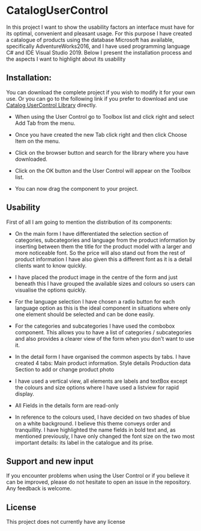 # CatalogUserControl
In this project I want to show the usability factors an interface must have for its optimal, convenient and pleasant usage.
For this purpose I have created a catalogue of products using the database Microsoft has available, specifically AdventureWorks2016, and I have used programming language C# and IDE Visual Studio 2019.
Below I present the installation process and the aspects I want to highlight about its usability



## Installation: 

You can download the complete project if you wish to modify it for your own use.
Or you can go to the following link if you prefer to download and use [Catalog UserControl Library](https://github.com/miquelpaucasesnoves/) directly.


- When using the User Control go to Toolbox list and click right and select Add Tab from the menu.

- Once you have created the new Tab click right and then click Choose Item on the menu.

- Click on the browser button and search for the library where you have downloaded.

- Click on the OK button and the User Control will appear on the Toolbox list.

- You can now drag the component to your project.


## Usability 
First of all I am going to mention the distribution of its components:
- On the main form I have differentiated the selection section of categories, subcategories and language from the product information by inserting between them the title for the product model with a larger and more noticeable font.
So the price will also stand out from the rest of product information I have also given this a different font as it is a detail clients want to know quickly.

 - I have placed the product image in the centre of the form and just beneath this I have grouped the available sizes and colours so users can visualise the options quickly.
- For the language selection I have chosen a radio button for each language option as this is the ideal component in situations where only one element should be selected and can be done easily. 
- For the categories and subcategories I have used the combobox component. This allows you to have a list of categories / subcategories and also provides a clearer view of the form when you don't want to use it.
- In the detail form I have organised the common aspects by tabs. I have created 4 tabs:
Main product information.
Style details
Production data
Section to add or change product photo

- I have used a vertical view, all elements are labels and textBox except the colours and size options where I have used a listview for rapid display.
 - All Fields in the details form are read-only
- In reference to the colours used, I have decided on two shades of blue on a white background. I believe this theme conveys order and tranquillity. I have highlighted the name fields in bold text and, as mentioned previously, I have only changed the font size on the two most important details: its label in the catalogue and its prise.



## Support and new input

If you encounter problems when using the User Control or if you believe it can be improved, please do not hesitate to open an issue in the repository. Any feedback is welcome.


## License 

This project does not currently have any license
